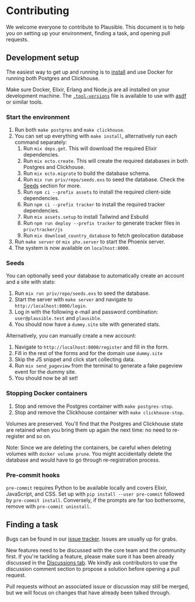 # Contributing

We welcome everyone to contribute to Plausible. This document is to help you on setting up your environment, finding a task, and opening pull requests.

## Development setup

The easiest way to get up and running is to [install](https://docs.docker.com/get-docker/) and use Docker for running both Postgres and Clickhouse.

Make sure Docker, Elixir, Erlang and Node.js are all installed on your development machine. The [`.tool-versions`](https://github.com/plausible/analytics/blob/master/.tool-versions) file is available to use with [asdf](https://github.com/asdf-vm/asdf) or similar tools.

### Start the environment

1. Run both `make postgres` and `make clickhouse`.
2. You can set up everything with `make install`, alternatively run each command separately:
    1. Run `mix deps.get`. This will download the required Elixir dependencies.
    2. Run `mix ecto.create`. This will create the required databases in both Postgres and Clickhouse.
    3. Run `mix ecto.migrate` to build the database schema.
    4. Run `mix run priv/repo/seeds.exs` to seed the database. Check the [Seeds](#Seeds) section for more.
    5. Run `npm ci --prefix assets` to install the required client-side dependencies.
    6. Run `npm ci --prefix tracker` to install the required tracker dependencies.
    7. Run `mix assets.setup` to install Tailwind and Esbuild
    8. Run `npm run deploy --prefix tracker` to generate tracker files in `priv/tracker/js`
    9. Run `mix download_country_database` to fetch geolocation database
3. Run `make server` or `mix phx.server` to start the Phoenix server.
4. The system is now available on `localhost:8000`.

### Seeds

You can optionally seed your database to automatically create an account and a site with stats:

1. Run `mix run priv/repo/seeds.exs` to seed the database.
2. Start the server with `make server` and navigate to `http://localhost:8000/login`.
3. Log in with the following e-mail and password combination: `user@plausible.test` and `plausible`.
4. You should now have a `dummy.site` site with generated stats.

Alternatively, you can manually create a new account:

1. Navigate to `http://localhost:8000/register` and fill in the form.
2. Fill in the rest of the forms and for the domain use `dummy.site`
3. Skip the JS snippet and click start collecting data.
4. Run `mix send_pageview` from the terminal to generate a fake pageview event for the dummy site.
5. You should now be all set!

### Stopping Docker containers

1. Stop and remove the Postgres container with `make postgres-stop`.
2. Stop and remove the Clickhouse container with `make clickhouse-stop`.

Volumes are preserved. You'll find that the Postgres and Clickhouse state are retained when you bring them up again the next time: no need to re-register and so on.

Note: Since we are deleting the containers, be careful when deleting volumes with `docker volume prune`. You might accidentally delete the database and would have to go through re-registration process.

### Pre-commit hooks

`pre-commit` requires Python to be available locally and covers Elixir, JavaScript, and CSS. Set up with `pip install --user pre-commit` followed by `pre-commit install`. Conversely, if the prompts are far too bothersome, remove with `pre-commit uninstall`.

## Finding a task

Bugs can be found in our [issue tracker](https://github.com/plausible/analytics/issues). Issues are usually up for grabs.

New features need to be discussed with the core team and the community first. If you're tackling a feature, please make sure it has been already discussed in the [Discussions tab](https://github.com/plausible/analytics/discussions). We kindly ask contributors to use the discussion comment section to propose a solution before opening a pull request.

Pull requests without an associated issue or discussion may still be merged, but we will focus on changes that have already been talked through.
